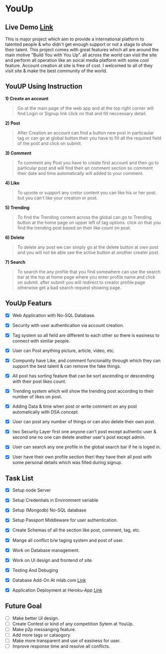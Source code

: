 # **YouUp**

## Live Demo [Link](https://you--up.herokuapp.com/)
This is major project which aim to provide a international platform to talented people & who didn't get enough support or not a stage to show their talent. 
This project comes with great features which all are around the main motive "Build You with You Up". all across the world can visit the site and perform all operation like an soical media platform with some cool feature. Account creation at site is free of cost. I welcomed to all of they visit site & make the best community of the world.

## YouUP Using Instruction
**1) Create an account**
> Go at the main page of the web app and at the top right corner will find Login or Signup link click on that and fill neccessary detail. 


**2) Post**
> After Creation an account can find a button new post in particaular tag or can go at global button their you have to fill all the required field of the post and click on submit. 

**3) Comment**
> To comment any Post you have to create first account and then go to particular post and will find their an comment section so comment their date and time automatically will added to your comment.

**4) Like**
> To upvote or support any cretor content you can like his or her post. but you can't like your creation or post.

**5) Trending** 
> To find the Trending content across the global can go to Trending button at the home page on upper left of tag options. click on that you find the trending post based on their like count on post.

**6) Delete**
> To delete any post we can simply go at the delete button at own post and you will not be able see the active button at another creater post.

**7) Search**
> To search the any profile that you find somewhere can use the search bar at the top at home page where you enter profile name and click on submit. after submit you will redirect to creator profile page otherwise get a bad search request showing page.

## YouUp Featurs
- [X] Web Application with No-SQL Database. 
- [X] Security with user authentication via account creation. 
- [X] Tag system so all feild are different to each other so there is easiness to connect with similar people. 
- [X] User can Post anything picture, article, video, etc.
- [x] Compunity have Like, and comment funcionality through which they can support the best talent & can remove the fake things. 
- [X] All post has sorting feature that can be sort ascending or descending with their post likes count.
- [X] Trending system which will show the trending post according to their number of likes on post.
- [X] Adding Data & time when post or write comment on any post automatically with DSA concept. 
- [X] User can post any number of things or can also delete their own post. 
- [X] two Security Layer first one anyone can't post except authentic user & second one no one can delete another user's post except admin. 
- [X] User can search any one profile in the global search bar if he is loged in. 
- [X] User have their own profile section theri they have their all post with some personal details which was filled during signup. 



## Task List
- [X] Setup node Server
- [X] Setup Credentials in Environment variable
- [X] Setup (Mongodb) No-SQL database 
- [x] Setup Passport Middleware for user authentication.
- [x] Create Schemas of all the section like post, comment, tag, etc.
- [x] Mange all conflict b/w taging system and post of user.
- [X] Work on Database management.
- [x] Work on UI design and frontend of site.
- [X] Testing And Debuging
- [X] Database Add-On At mlab.com [Link](https://mlab.com/)
- [X] Application Deployment at Heroku-App [Link](https://www.heroku.com/)



## Future Goal 
- [ ] Make better UI design. 
- [ ] Create Contest or kind of any competition Sytem at YouUp.
- [ ] Make p2p messanging feature.
- [ ] Add more tags or cataogory. 
- [ ] Make more transparent and use of easiness for user.
- [ ] Improve response time and resolve all conflicts.
